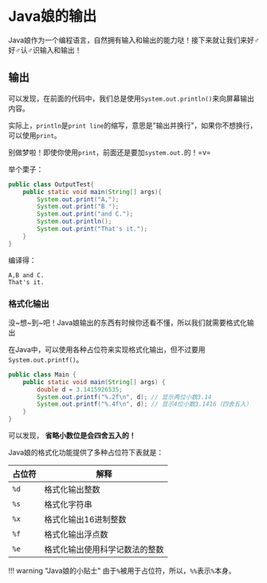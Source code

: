 # Java娘的输出

Java娘作为一个编程语言，自然拥有输入和输出的能力哒！接下来就让我们来好♂好♂认♂识输入和输出！

## 输出

可以发现，在前面的代码中，我们总是使用`System.out.println()`来向屏幕输出内容。

实际上，`println`是`print line`的缩写，意思是"输出并换行"，如果你不想换行，可以使用`print`。

别做梦啦！即使你使用`print`，前面还是要加`system.out.`的！=v=

举个栗子：
```java
public class OutputTest{
    public static void main(String[] args){
        System.out.print("A,");
        System.out.print("B ");
        System.out.print("and C.");
        System.out.println();
        System.out.print("That's it.");
    }
}
```
编译得：
```
A,B and C.
That's it.
```

### 格式化输出

没~想~到~吧！Java娘输出的东西有时候你还看不懂，所以我们就需要格式化输出

在Java中，可以使用各种占位符来实现格式化输出，但不过要用`System.out.printf()`。

```java
public class Main {
    public static void main(String[] args) {
        double d = 3.1415926535;
        System.out.printf("%.2f\n", d); // 显示两位小数3.14
        System.out.printf("%.4f\n", d); // 显示4位小数3.1416（四舍五入）
    }
}

```

可以发现， **省略小数位是会四舍五入的！**

Java娘的格式化功能提供了多种占位符下表就是：

| 占位符 | 解释 |
|----|----|
| `%d` | 格式化输出整数 |
| `%s` | 格式化字符串 |
| `%x` | 格式化输出16进制整数 |
| `%f` | 格式化输出浮点数 |
| `%e` | 格式化输出使用科学记数法的整数 |

!!! warning "Java娘的小贴士"
    由于`%`被用于占位符，所以，`%%`表示`%`本身。